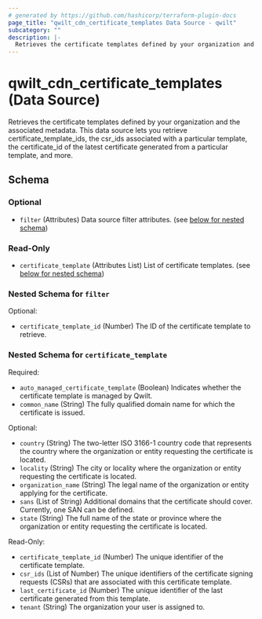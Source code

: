 ```yaml
---
# generated by https://github.com/hashicorp/terraform-plugin-docs
page_title: "qwilt_cdn_certificate_templates Data Source - qwilt"
subcategory: ""
description: |-
  Retrieves the certificate templates defined by your organization and the associated metadata. This data source lets you retrieve certificate_template_ids, the csr_ids associated with a particular template, the certificate_id of the latest certificate generated from a particular template, and more.
---
```


# qwilt_cdn_certificate_templates (Data Source)

Retrieves the certificate templates defined by your organization and the associated metadata. This data source lets you retrieve certificate_template_ids, the csr_ids associated with a particular template, the certificate_id of the latest certificate generated from a particular template, and more.



<!-- schema generated by tfplugindocs -->
## Schema

### Optional

- `filter` (Attributes) Data source filter attributes. (see [below for nested schema](#nestedatt--filter))

### Read-Only

- `certificate_template` (Attributes List) List of certificate templates. (see [below for nested schema](#nestedatt--certificate_template))

<a id="nestedatt--filter"></a>
### Nested Schema for `filter`

Optional:

- `certificate_template_id` (Number) The ID of the certificate template to retrieve.


<a id="nestedatt--certificate_template"></a>
### Nested Schema for `certificate_template`

Required:

- `auto_managed_certificate_template` (Boolean) Indicates whether the certificate template is managed by Qwilt.
- `common_name` (String) The fully qualified domain name for which the certificate is issued.

Optional:

- `country` (String) The two-letter ISO 3166-1 country code that represents the country where the organization or entity requesting the certificate is located.
- `locality` (String) The city or locality where the organization or entity requesting the certificate is located.
- `organization_name` (String) The legal name of the organization or entity applying for the certificate.
- `sans` (List of String) Additional domains that the certificate should cover. Currently, one SAN can be defined.
- `state` (String) The full name of the state or province where the organization or entity requesting the certificate is located.

Read-Only:

- `certificate_template_id` (Number) The unique identifier of the certificate template.
- `csr_ids` (List of Number) The unique identifiers of the certificate signing requests (CSRs) that are associated with this certificate template.
- `last_certificate_id` (Number) The unique identifier of the last certificate generated from this template.
- `tenant` (String) The organization your user is assigned to.
